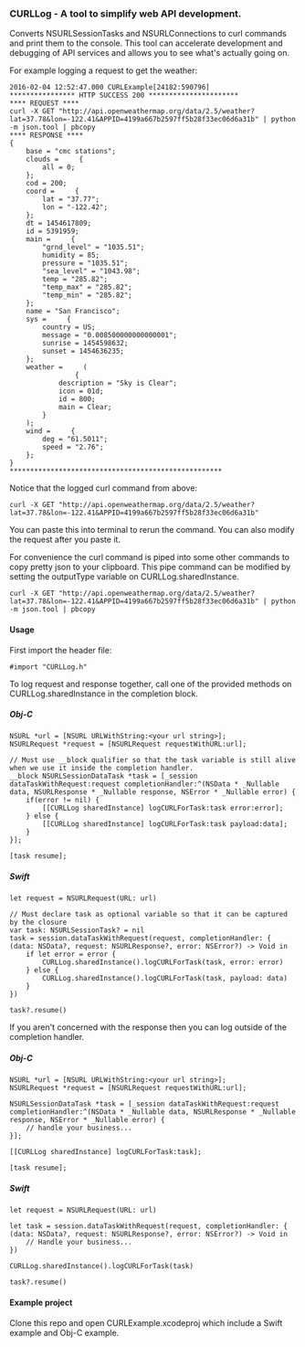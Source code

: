 ### CURLLog - A tool to simplify web API development.

Converts NSURLSessionTasks and NSURLConnections to curl commands and print them to the console. This tool can accelerate development and debugging of API services and allows you to see what's actually going on. 

For example logging a request to get the weather:

```
2016-02-04 12:52:47.000 CURLExample[24182:590796] 
**************** HTTP SUCCESS 200 **********************
**** REQUEST ****
curl -X GET "http://api.openweathermap.org/data/2.5/weather?lat=37.78&lon=-122.41&APPID=4199a667b2597ff5b28f33ec06d6a31b" | python -m json.tool | pbcopy
**** RESPONSE ****
{
    base = "cmc stations";
    clouds =     {
        all = 0;
    };
    cod = 200;
    coord =     {
        lat = "37.77";
        lon = "-122.42";
    };
    dt = 1454617809;
    id = 5391959;
    main =     {
        "grnd_level" = "1035.51";
        humidity = 85;
        pressure = "1035.51";
        "sea_level" = "1043.98";
        temp = "285.82";
        "temp_max" = "285.82";
        "temp_min" = "285.82";
    };
    name = "San Francisco";
    sys =     {
        country = US;
        message = "0.008500000000000001";
        sunrise = 1454598632;
        sunset = 1454636235;
    };
    weather =     (
                {
            description = "Sky is Clear";
            icon = 01d;
            id = 800;
            main = Clear;
        }
    );
    wind =     {
        deg = "61.5011";
        speed = "2.76";
    };
}
****************************************************
```

Notice that the logged curl command from above:

```
curl -X GET "http://api.openweathermap.org/data/2.5/weather?lat=37.78&lon=-122.41&APPID=4199a667b2597ff5b28f33ec06d6a31b"
```

You can paste this into terminal to rerun the command. You can also modify the request after you paste it. 

For convenience the curl command is piped into some other commands to copy pretty json to your clipboard. This pipe command can be modified by setting the outputType variable on CURLLog.sharedInstance.

```
curl -X GET "http://api.openweathermap.org/data/2.5/weather?lat=37.78&lon=-122.41&APPID=4199a667b2597ff5b28f33ec06d6a31b" | python -m json.tool | pbcopy
```

#### Usage

First import the header file:

```
#import "CURLLog.h"
```

To log request and response together, call one of the provided methods on CURLLog.sharedInstance in the completion block. 

##### Obj-C

```
NSURL *url = [NSURL URLWithString:<your url string>];
NSURLRequest *request = [NSURLRequest requestWithURL:url];

// Must use __block qualifier so that the task variable is still alive when we use it inside the completion handler.
__block NSURLSessionDataTask *task = [_session dataTaskWithRequest:request completionHandler:^(NSData * _Nullable data, NSURLResponse * _Nullable response, NSError * _Nullable error) {
    if(error != nil) {
        [[CURLLog sharedInstance] logCURLForTask:task error:error];
    } else {
        [[CURLLog sharedInstance] logCURLForTask:task payload:data];
    }
}];

[task resume];
```

##### Swift
```
let request = NSURLRequest(URL: url)

// Must declare task as optional variable so that it can be captured by the closure
var task: NSURLSessionTask? = nil
task = session.dataTaskWithRequest(request, completionHandler: { (data: NSData?, request: NSURLResponse?, error: NSError?) -> Void in
    if let error = error {
        CURLLog.sharedInstance().logCURLForTask(task, error: error)
    } else {
        CURLLog.sharedInstance().logCURLForTask(task, payload: data)
    }
})

task?.resume()

```

If you aren't concerned with the response then you can log outside of the completion handler.

##### Obj-C

```
NSURL *url = [NSURL URLWithString:<your url string>];
NSURLRequest *request = [NSURLRequest requestWithURL:url];

NSURLSessionDataTask *task = [_session dataTaskWithRequest:request completionHandler:^(NSData * _Nullable data, NSURLResponse * _Nullable response, NSError * _Nullable error) {
    // handle your business...
}];

[[CURLLog sharedInstance] logCURLForTask:task];

[task resume];

```

##### Swift

```
let request = NSURLRequest(URL: url)

let task = session.dataTaskWithRequest(request, completionHandler: { (data: NSData?, request: NSURLResponse?, error: NSError?) -> Void in
    // Handle your business...
})

CURLLog.sharedInstance().logCURLForTask(task)

task?.resume()

```

#### Example project

Clone this repo and open CURLExample.xcodeproj which include a Swift example and Obj-C example. 


